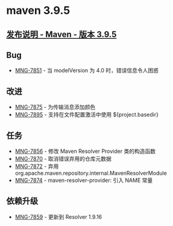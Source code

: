 # maven 3.9.5

## [发布说明 - Maven - 版本 3.9.5](https://maven.apache.org/docs/3.9.5/release-notes.html)

## Bug
- [MNG-7851](https://issues.apache.org/jira/browse/MNG-7851) - 当 modelVersion 为 4.0 时，错误信息令人困惑

## 改进
- [MNG-7875](https://issues.apache.org/jira/browse/MNG-7875) - 为传输消息添加颜色
- [MNG-7895](https://issues.apache.org/jira/browse/MNG-7895) - 支持在文件配置激活中使用 ${project.basedir}

## 任务
- [MNG-7856](https://issues.apache.org/jira/browse/MNG-7856) - 修改 Maven Resolver Provider 类的构造函数
- [MNG-7870](https://issues.apache.org/jira/browse/MNG-7870) - 取消错误弃用的仓库元数据
- [MNG-7872](https://issues.apache.org/jira/browse/MNG-7872) - 弃用 org.apache.maven.repository.internal.MavenResolverModule
- [MNG-7874](https://issues.apache.org/jira/browse/MNG-7874) - maven-resolver-provider: 引入 NAME 常量

## 依赖升级
- [MNG-7859](https://issues.apache.org/jira/browse/MNG-7859) - 更新到 Resolver 1.9.16
```